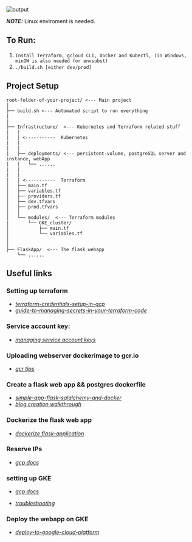![output](https://user-images.githubusercontent.com/64014604/168144375-829ad624-8f5f-4a8f-b4a0-e0ed58160f92.gif)

**_NOTE:_**  Linux enviroment is needed.

## To Run: 
1. ``` Install Terraform, gcloud CLI, Docker and Kubectl, (in Windows, minGW is also needed for envsubst) ```
2. ``` ./build.sh [either dev/prod] ```

## Project Setup
```
root-folder-of-your-project/ <--- Main project
│
├── build.sh <--- Automated script to run everything
|
|
├── Infrastructure/  <--- Kubernetes and Terraform related stuff
|   |
|   | <-----------  Kubernetes
|   |
|   |
|   ├── deployments/ <--- persistent-volume, postgreSQL server and instance, webApp 
|   |   └── ......
|   |  
|   |  
|   | <-----------  Terraform
│   ├── main.tf
│   ├── variables.tf
│   ├── providers.tf
│   ├── dev.tfvars
│   ├── prod.tfvars
│   │
│   └── modules/  <--- Terraform modules
|       └── GKE_cluster/
│           ├── main.tf
│           └── variables.tf
│
│           
├── FlaskApp/  <--- The flask webapp
    └── ......
```
## Useful links

### Setting up terraform 
- [_terraform-credentials-setup-in-gcp_](https://medium.com/google-cloud/terraform-credentials-setup-in-gcp-c81c8ebaff5d)
- [_guide-to-managing-secrets-in-your-terraform-code_](https://blog.gruntwork.io/a-comprehensive-guide-to-managing-secrets-in-your-terraform-code-1d586955ace1)

### Service account key:
- [_managing service account keys_](https://cloud.google.com/iam/docs/creating-managing-service-account-keys#iam-service-account-keys-create-gcloud)


### Uploading webserver dockerimage to gcr.io
- [_gcr tips_](https://ahmet.im/blog/google-container-registry-tips/)

### Create a flask web app && postgres dockerfile
- [_simple-app-flask-sqlalchemy-and-docker_](https://haseebmajid.dev/blog/simple-app-flask-sqlalchemy-and-docker)
- [_blog creation walkthrough_](https://www.digitalocean.com/community/tutorials/how-to-make-a-web-application-using-flask-in-python-3)

### Dockerize the flask web app
- [_dockerize flask-application_](https://runnable.com/docker/python/dockerize-your-flask-application)

### Reserve IPs
- [_gcp docs_](https://cloud.google.com/kubernetes-engine/docs/tutorials/configuring-domain-name-static-ip#gcloud)

### setting up GKE
- [_gcp docs_](https://cloud.google.com/architecture/deploying-highly-available-postgresql-with-gke)

- [_troubleshooting_](https://www.how-hard-can-it.be/when-gke-tells-your-terraform-service-account-to-go-away/)

### Deploy the webapp on GKE
- [_deploy-to-google-cloud-platform_](https://blog.devgenius.io/how-to-provision-configure-deploy-to-google-cloud-platform-97dbbe36fcde)


